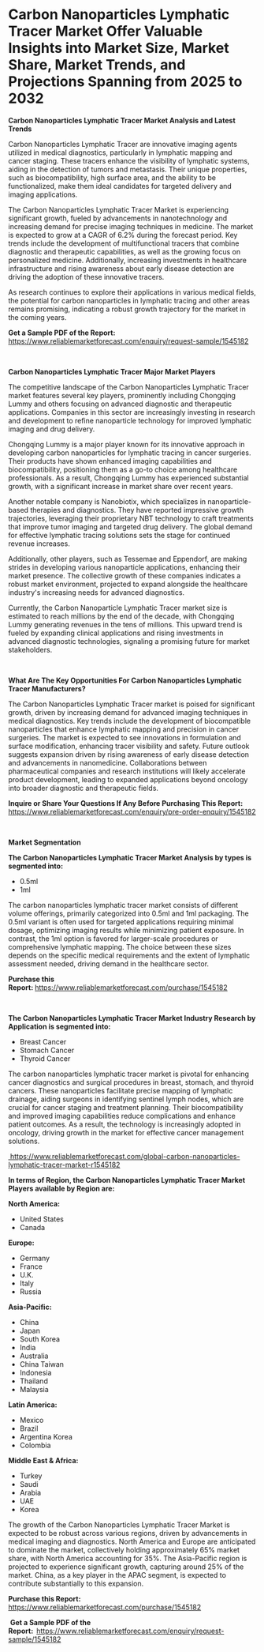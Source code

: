 <p><h1>Carbon Nanoparticles Lymphatic Tracer Market Offer Valuable Insights into Market Size, Market Share, Market Trends, and Projections Spanning from 2025 to 2032</h1></p><p><strong>Carbon Nanoparticles Lymphatic Tracer Market Analysis and Latest Trends</strong></p>
<p><p>Carbon Nanoparticles Lymphatic Tracer are innovative imaging agents utilized in medical diagnostics, particularly in lymphatic mapping and cancer staging. These tracers enhance the visibility of lymphatic systems, aiding in the detection of tumors and metastasis. Their unique properties, such as biocompatibility, high surface area, and the ability to be functionalized, make them ideal candidates for targeted delivery and imaging applications.</p><p>The Carbon Nanoparticles Lymphatic Tracer Market is experiencing significant growth, fueled by advancements in nanotechnology and increasing demand for precise imaging techniques in medicine. The market is expected to grow at a CAGR of 6.2% during the forecast period. Key trends include the development of multifunctional tracers that combine diagnostic and therapeutic capabilities, as well as the growing focus on personalized medicine. Additionally, increasing investments in healthcare infrastructure and rising awareness about early disease detection are driving the adoption of these innovative tracers.</p><p>As research continues to explore their applications in various medical fields, the potential for carbon nanoparticles in lymphatic tracing and other areas remains promising, indicating a robust growth trajectory for the market in the coming years.</p></p>
<p><strong>Get a Sample PDF of the Report:&nbsp;</strong> <a href="https://www.reliablemarketforecast.com/enquiry/request-sample/1545182?utm_campaign=3616&utm_medium=2&utm_source=Github&utm_content=ia&utm_term=19042025&utm_id=carbon-nanoparticles-lymphatic-tracer">https://www.reliablemarketforecast.com/enquiry/request-sample/1545182</a></p>
<p>&nbsp;</p>
<p><strong>Carbon Nanoparticles Lymphatic Tracer Major Market Players</strong></p>
<p><p>The competitive landscape of the Carbon Nanoparticles Lymphatic Tracer market features several key players, prominently including Chongqing Lummy and others focusing on advanced diagnostic and therapeutic applications. Companies in this sector are increasingly investing in research and development to refine nanoparticle technology for improved lymphatic imaging and drug delivery.</p><p>Chongqing Lummy is a major player known for its innovative approach in developing carbon nanoparticles for lymphatic tracing in cancer surgeries. Their products have shown enhanced imaging capabilities and biocompatibility, positioning them as a go-to choice among healthcare professionals. As a result, Chongqing Lummy has experienced substantial growth, with a significant increase in market share over recent years.</p><p>Another notable company is Nanobiotix, which specializes in nanoparticle-based therapies and diagnostics. They have reported impressive growth trajectories, leveraging their proprietary NBT technology to craft treatments that improve tumor imaging and targeted drug delivery. The global demand for effective lymphatic tracing solutions sets the stage for continued revenue increases.</p><p>Additionally, other players, such as Tessemae and Eppendorf, are making strides in developing various nanoparticle applications, enhancing their market presence. The collective growth of these companies indicates a robust market environment, projected to expand alongside the healthcare industry's increasing needs for advanced diagnostics.</p><p>Currently, the Carbon Nanoparticle Lymphatic Tracer market size is estimated to reach millions by the end of the decade, with Chongqing Lummy generating revenues in the tens of millions. This upward trend is fueled by expanding clinical applications and rising investments in advanced diagnostic technologies, signaling a promising future for market stakeholders.</p></p>
<p>&nbsp;</p>
<p><strong>What Are The Key Opportunities For Carbon Nanoparticles Lymphatic Tracer Manufacturers?</strong></p>
<p><p>The Carbon Nanoparticles Lymphatic Tracer market is poised for significant growth, driven by increasing demand for advanced imaging techniques in medical diagnostics. Key trends include the development of biocompatible nanoparticles that enhance lymphatic mapping and precision in cancer surgeries. The market is expected to see innovations in formulation and surface modification, enhancing tracer visibility and safety. Future outlook suggests expansion driven by rising awareness of early disease detection and advancements in nanomedicine. Collaborations between pharmaceutical companies and research institutions will likely accelerate product development, leading to expanded applications beyond oncology into broader diagnostic and therapeutic fields.</p></p>
<p><strong>Inquire or Share Your Questions If Any Before Purchasing This Report:</strong> <a href="https://www.reliablemarketforecast.com/enquiry/pre-order-enquiry/1545182?utm_campaign=3616&utm_medium=2&utm_source=Github&utm_content=ia&utm_term=19042025&utm_id=carbon-nanoparticles-lymphatic-tracer">https://www.reliablemarketforecast.com/enquiry/pre-order-enquiry/1545182</a></p>
<p>&nbsp;</p>
<p><strong>Market Segmentation</strong></p>
<p><strong>The Carbon Nanoparticles Lymphatic Tracer Market Analysis by types is segmented into:</strong></p>
<p><ul><li>0.5ml</li><li>1ml</li></ul></p>
<p><p>The carbon nanoparticles lymphatic tracer market consists of different volume offerings, primarily categorized into 0.5ml and 1ml packaging. The 0.5ml variant is often used for targeted applications requiring minimal dosage, optimizing imaging results while minimizing patient exposure. In contrast, the 1ml option is favored for larger-scale procedures or comprehensive lymphatic mapping. The choice between these sizes depends on the specific medical requirements and the extent of lymphatic assessment needed, driving demand in the healthcare sector.</p></p>
<p><strong>Purchase this Report:&nbsp;</strong><a href="https://www.reliablemarketforecast.com/purchase/1545182?utm_campaign=3616&utm_medium=2&utm_source=Github&utm_content=ia&utm_term=19042025&utm_id=carbon-nanoparticles-lymphatic-tracer">https://www.reliablemarketforecast.com/purchase/1545182</a></p>
<p>&nbsp;</p>
<p><strong>The Carbon Nanoparticles Lymphatic Tracer Market Industry Research by Application is segmented into:</strong></p>
<p><ul><li>Breast Cancer</li><li>Stomach Cancer</li><li>Thyroid Cancer</li></ul></p>
<p><p>The carbon nanoparticles lymphatic tracer market is pivotal for enhancing cancer diagnostics and surgical procedures in breast, stomach, and thyroid cancers. These nanoparticles facilitate precise mapping of lymphatic drainage, aiding surgeons in identifying sentinel lymph nodes, which are crucial for cancer staging and treatment planning. Their biocompatibility and improved imaging capabilities reduce complications and enhance patient outcomes. As a result, the technology is increasingly adopted in oncology, driving growth in the market for effective cancer management solutions.</p></p>
<p><a href="https://www.reliablemarketforecast.com/global-carbon-nanoparticles-lymphatic-tracer-market-r1545182?utm_campaign=3616&utm_medium=2&utm_source=Github&utm_content=ia&utm_term=19042025&utm_id=carbon-nanoparticles-lymphatic-tracer">&nbsp;https://www.reliablemarketforecast.com/global-carbon-nanoparticles-lymphatic-tracer-market-r1545182</a></p>
<p><strong>In terms of Region, the Carbon Nanoparticles Lymphatic Tracer Market Players available by Region are:</strong></p>
<p>
    <p> <strong> North America: </strong>
        <ul>
            <li>United States</li>
            <li>Canada</li>
        </ul>
        </p> 
    <p> <strong> Europe: </strong>
        <ul>
            <li>Germany</li>
            <li>France</li>
            <li>U.K.</li>
            <li>Italy</li>
            <li>Russia</li>
        </ul>
        </p> 
    <p> <strong> Asia-Pacific: </strong>
        <ul>
            <li>China</li>
            <li>Japan</li>
            <li>South Korea</li>
            <li>India</li>
            <li>Australia</li>
            <li>China Taiwan</li>
            <li>Indonesia</li>
            <li>Thailand</li>
            <li>Malaysia</li>
        </ul>
        </p> 
    <p> <strong> Latin America: </strong>
        <ul>
            <li>Mexico</li>
            <li>Brazil</li>
            <li>Argentina Korea</li>
            <li>Colombia</li>
        </ul>
        </p> 
    <p> <strong> Middle East & Africa: </strong>
        <ul>
            <li>Turkey</li>
            <li>Saudi</li>
            <li>Arabia</li>
            <li>UAE</li>
            <li>Korea</li>
        </ul>
    </p>
    </p>
<p><p>The growth of the Carbon Nanoparticles Lymphatic Tracer Market is expected to be robust across various regions, driven by advancements in medical imaging and diagnostics. North America and Europe are anticipated to dominate the market, collectively holding approximately 65% market share, with North America accounting for 35%. The Asia-Pacific region is projected to experience significant growth, capturing around 25% of the market. China, as a key player in the APAC segment, is expected to contribute substantially to this expansion.</p></p>
<p><strong>Purchase this Report: </strong><a href="https://www.reliablemarketforecast.com/purchase/1545182?utm_campaign=3616&utm_medium=2&utm_source=Github&utm_content=ia&utm_term=19042025&utm_id=carbon-nanoparticles-lymphatic-tracer">https://www.reliablemarketforecast.com/purchase/1545182</a></p>
<p>&nbsp;<strong>Get a Sample PDF of the Report:&nbsp;&nbsp;</strong><a href="https://www.reliablemarketforecast.com/enquiry/request-sample/1545182?utm_campaign=3616&utm_medium=2&utm_source=Github&utm_content=ia&utm_term=19042025&utm_id=carbon-nanoparticles-lymphatic-tracer">https://www.reliablemarketforecast.com/enquiry/request-sample/1545182</a></p>
<p><strong></strong></p>
<p><p></p><p></p><p></p></p>